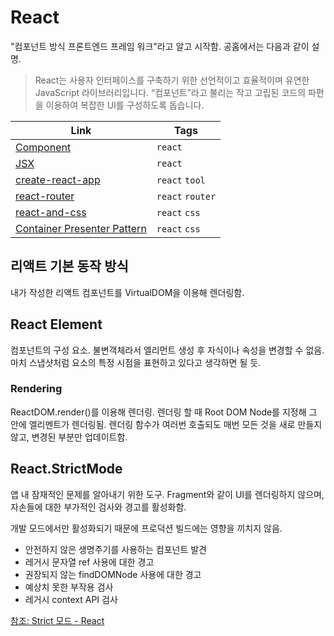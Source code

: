 # React

"컴포넌트 방식 프론트엔드 프레임 워크"라고 알고 시작함. 공홈에서는 다음과 같이 설명.

> React는 사용자 인터페이스를 구축하기 위한 선언적이고 효율적이며 유연한 JavaScript 라이브러리입니다. “컴포넌트”라고 불리는 작고 고립된 코드의 파편을 이용하여 복잡한 UI를 구성하도록 돕습니다.

| Link                                                          | Tags             |
| ------------------------------------------------------------- | ---------------- |
| [Component](Component.md)                                     | `react`          |
| [JSX](JSX.md)                                                 | `react`          |
| [create-react-app](create-react-app.md)                       | `react` `tool`   |
| [react-router](react-router.md)                               | `react` `router` |
| [react-and-css](react-and-css.md)                             | `react` `css`    |
| [Container Presenter Pattern](Container-Presenter-Pattern.md) | `react` `css`    |

## 리액트 기본 동작 방식

내가 작성한 리액트 컴포넌트를 VirtualDOM을 이용해 렌더링함.

## React Element

컴포넌트의 구성 요소. 불변객체라서 엘리먼트 생성 후 자식이나 속성을 변경할 수 없음. 마치 스냅샷처럼 요소의 특정 시점을 표현하고 있다고 생각하면 될 듯.

### Rendering

ReactDOM.render()를 이용해 렌더링. 렌더링 할 때 Root DOM Node를 지정해 그 안에 엘리멘트가 렌더링됨. 렌더링 함수가 여러번 호출되도 매번 모든 것을 새로 만들지 않고, 변경된 부분만 업데이트함.

## React.StrictMode

앱 내 잠재적인 문제를 알아내기 위한 도구. Fragment와 같이 UI를 렌더링하지 않으며, 자손들에 대한 부가적인 검사와 경고를 활성화함.

개발 모드에서만 활성화되기 때문에 프로덕션 빌드에는 영향을 끼치지 않음.

- 안전하지 않은 생명주기를 사용하는 컴포넌트 발견
- 레거시 문자열 ref 사용에 대한 경고
- 권장되지 않는 findDOMNode 사용에 대한 경고
- 예상치 못한 부작용 검사
- 레거시 context API 검사

[참조: Strict 모드 - React](https://ko.reactjs.org/docs/strict-mode.html)
